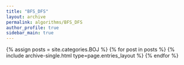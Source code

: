 ```yaml
---
title: "BFS_DFS"
layout: archive
permalink: algorithms/BFS_DFS
author_profile: true
sidebar_main: true
---
```



{% assign posts = site.categories.BOJ %}
{% for post in posts %} {% include archive-single.html type=page.entries_layout %} {% endfor %}